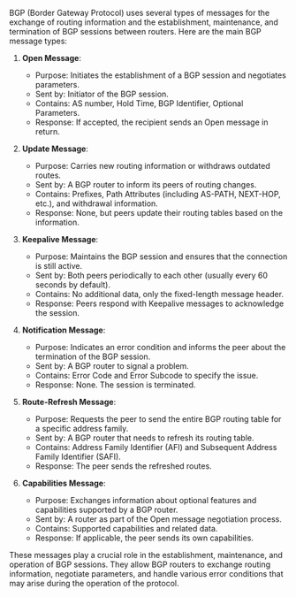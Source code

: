 BGP (Border Gateway Protocol) uses several types of messages for the exchange of routing information and the establishment, maintenance, and termination of BGP sessions between routers. Here are the main BGP message types:

1. **Open Message**:
   - Purpose: Initiates the establishment of a BGP session and negotiates parameters.
   - Sent by: Initiator of the BGP session.
   - Contains: AS number, Hold Time, BGP Identifier, Optional Parameters.
   - Response: If accepted, the recipient sends an Open message in return.

2. **Update Message**:
   - Purpose: Carries new routing information or withdraws outdated routes.
   - Sent by: A BGP router to inform its peers of routing changes.
   - Contains: Prefixes, Path Attributes (including AS-PATH, NEXT-HOP, etc.), and withdrawal information.
   - Response: None, but peers update their routing tables based on the information.

3. **Keepalive Message**:
   - Purpose: Maintains the BGP session and ensures that the connection is still active.
   - Sent by: Both peers periodically to each other (usually every 60 seconds by default).
   - Contains: No additional data, only the fixed-length message header.
   - Response: Peers respond with Keepalive messages to acknowledge the session.

4. **Notification Message**:
   - Purpose: Indicates an error condition and informs the peer about the termination of the BGP session.
   - Sent by: A BGP router to signal a problem.
   - Contains: Error Code and Error Subcode to specify the issue.
   - Response: None. The session is terminated.

5. **Route-Refresh Message**:
   - Purpose: Requests the peer to send the entire BGP routing table for a specific address family.
   - Sent by: A BGP router that needs to refresh its routing table.
   - Contains: Address Family Identifier (AFI) and Subsequent Address Family Identifier (SAFI).
   - Response: The peer sends the refreshed routes.

6. **Capabilities Message**:
   - Purpose: Exchanges information about optional features and capabilities supported by a BGP router.
   - Sent by: A router as part of the Open message negotiation process.
   - Contains: Supported capabilities and related data.
   - Response: If applicable, the peer sends its own capabilities.

These messages play a crucial role in the establishment, maintenance, and operation of BGP sessions. They allow BGP routers to exchange routing information, negotiate parameters, and handle various error conditions that may arise during the operation of the protocol.
